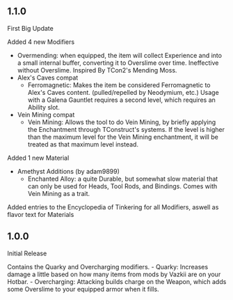 
## 1.1.0
First Big Update

Added 4 new Modifiers
- Overmending: when equipped, the item will collect Experience and into a small internal buffer, converting it to Overslime over time. Ineffective without Overslime. Inspired By TCon2's Mending Moss.
- Alex's Caves compat
  - Ferromagnetic: Makes the item be considered Ferromagnetic to Alex's Caves content. (pulled/repelled by Neodymium, etc.) Usage with a Galena Gauntlet requires a second level, which requires an Ability slot.
- Vein Mining compat
  - Vein Mining: Allows the tool to do Vein Mining, by briefly applying the Enchantment through TConstruct's systems. If the level is higher than the maximum level for the Vein Mining enchantment, it will be treated as that maximum level instead.

Added 1 new Material
- Amethyst Additions (by adam9899)
  - Enchanted Alloy: a quite Durable, but somewhat slow material that can only be used for Heads, Tool Rods, and Bindings. Comes with Vein Mining as a trait.


Added entries to the Encyclopedia of Tinkering for all Modifiers, aswell as flavor text for Materials


## 1.0.0
Initial Release

Contains the Quarky and Overcharging modifiers.
    - Quarky: Increases damage a little based on how many items from mods by Vazkii are on your Hotbar.
    - Overcharging: Attacking builds charge on the Weapon, which adds some Overslime to your equipped armor when it fills.

